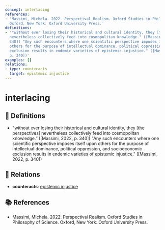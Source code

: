 ```yaml
---
concept: interlacing
references:
- 'Massimi, Michela. 2022. Perspectival Realism. Oxford Studies in Philosophy of Science.
  Oxford, New York: Oxford University Press.'
definitions:
- '"without ever losing their historical and cultural identity, they [the perspectives]
  nevertheless collectively feed into cosmopolitan knowledge." ([Massimi, 2022, p.
  340]) "Any such encounters where one scientific perspective imposes itself upon
  others for the purpose of intellectual dominance, political oppression, and socioeconomic
  exclusion results in endemic varieties of epistemic injustice." ([Massimi, 2022,
  p. 340])'
examples: []
relations:
- type: counteracts
  target: epistemic injustice
---
```


# interlacing

## 📖 Definitions

- "without ever losing their historical and cultural identity, they [the perspectives] nevertheless collectively feed into cosmopolitan knowledge." ([Massimi, 2022, p. 340]) "Any such encounters where one scientific perspective imposes itself upon others for the purpose of intellectual dominance, political oppression, and socioeconomic exclusion results in endemic varieties of epistemic injustice." ([Massimi, 2022, p. 340])

## 🔗 Relations

- **counteracts**: [epistemic injustice](./epistemic-injustice.md)

## 📚 References

- Massimi, Michela. 2022. Perspectival Realism. Oxford Studies in Philosophy of Science. Oxford, New York: Oxford University Press.
